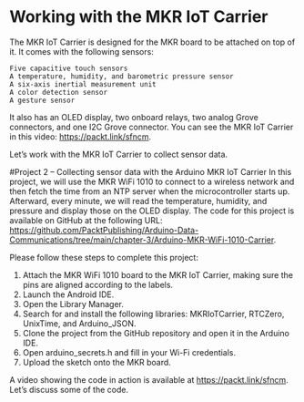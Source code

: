 # Working with the MKR IoT Carrier
The MKR IoT Carrier is designed for the MKR board to be attached on top of it. It comes with the following sensors:

    Five capacitive touch sensors
    A temperature, humidity, and barometric pressure sensor
    A six-axis inertial measurement unit
    A color detection sensor
    A gesture sensor

It also has an OLED display, two onboard relays, two analog Grove connectors, and one I2C Grove connector. You can see the MKR IoT Carrier in this video: https://packt.link/sfncm.

Let’s work with the MKR IoT Carrier to collect sensor data.

#Project 2 – Collecting sensor data with the Arduino MKR IoT Carrier
In this project, we will use the MKR WiFi 1010 to connect to a wireless network and then fetch the time from an NTP server when the microcontroller starts up. Afterward, every minute, we will read the temperature, humidity, and pressure and display those on the OLED display. The code for this project is available on GitHub at the following URL: https://github.com/PacktPublishing/Arduino-Data-Communications/tree/main/chapter-3/Arduino-MKR-WiFi-1010-Carrier.

Please follow these steps to complete this project:
1. Attach the MKR WiFi 1010 board to the MKR IoT Carrier, making sure the pins are aligned according to the labels.
2. Launch the Android IDE.
3. Open the Library Manager.
4. Search for and install the following libraries: MKRIoTCarrier, RTCZero, UnixTime, and Arduino_JSON.
5. Clone the project from the GitHub repository and open it in the Arduino IDE.
6. Open arduino_secrets.h and fill in your Wi-Fi credentials.
7. Upload the sketch onto the MKR board.

A video showing the code in action is available at https://packt.link/sfncm. Let’s discuss some of the code.

